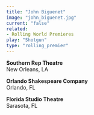 ```yaml
---
title: "John Biguenet"
image: "john_biguenet.jpg"
current: "false"
related:
- Rolling World Premieres
play: "Shotgun"
type: "rolling_premier"
---
```


**Southern Rep Theatre**\
New Orleans, LA

**Orlando Shakespeare Company**\
Orlando, FL

**Florida Studio Theatre**\
Sarasota, FL
